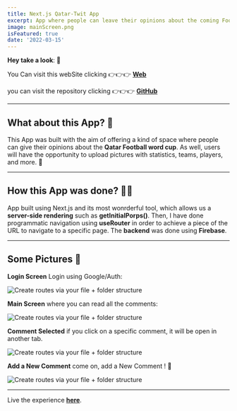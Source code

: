 ```yaml
---
title: Next.js Qatar-Twit App
excerpt: App where people can leave their opinions about the coming Football word cup, a kind of Twitter but all about Football, APP in progress. ⚽
image: mainScreen.png
isFeatured: true
date: '2022-03-15'
---
```


**Hey take a look**: 👀

You Can visit this webSite clicking 👉👉👉 [**Web**](https://user-calendar-2021.herokuapp.com/)

you can visit the repository clicking 👉👉👉 [**GitHub**](https://github.com/lolo-vignolo/Qatar-app.git)

***

## What about this  App? 🥇

This App was built with the aim of offering a kind of space where people can give their opinions about the **Qatar Football word cup**. As well, users will have the opportunity to upload pictures with statistics, teams, players, and more.  🙌 

---

## How this App was done? 👨‍💻

App built using Next.js and its most wonrderful tool, which allows us a **server-side rendering** such as **getInitialPorps()**. Then, I have done programmatic navigation using **useRouter** in order to achieve a piece of the URL to navigate to a specific page. The **backend** was done using **Firebase**.

---

## Some Pictures 🎨

**Login Screen** Login using Google/Auth:

![Create routes via your file + folder structure](Login.png)

**Main Screen** where you can read all the comments:

![Create routes via your file + folder structure](mainScreen.png)

**Comment Selected** if you click on a specific comment, it will be open in another tab. 

![Create routes via your file + folder structure](pageScreen.png)

**Add a New Comment** come on, add a New Comment ! 📝

![Create routes via your file + folder structure](newPage.png)


---

Live the experience [**here**](https://user-calendar-2021.herokuapp.com/).
